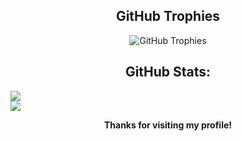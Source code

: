 <h2 align="center">GitHub Trophies</h2>

<p align="center">
  <img src="https://github-profile-trophy.vercel.app/?username=manjushwarofficial&theme=darkhub&no-frame=true&column=7&margin-w=15&margin-h=15" alt="GitHub Trophies" />
</p>



<h2 align="center">GitHub Stats:</h2>

![](https://github-readme-stats.vercel.app/api?username=Manjushwarofficial&theme=dark&hide_border=false&include_all_commits=true&count_private=true)<br/>
![](https://github-readme-stats.vercel.app/api/top-langs/?username=Manjushwarofficial&theme=dark&hide_border=false&include_all_commits=true&count_private=true&layout=compact)


<p align="center">
  <b>Thanks for visiting my profile! </b>
</p>

